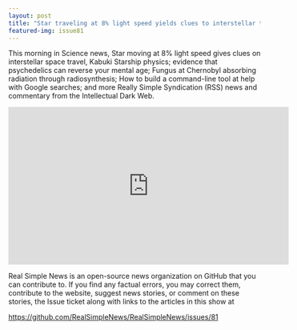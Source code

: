 ```yaml
---
layout: post
title: "Star traveling at 8% light speed yields clues to interstellar travel, theory of Thermal Relativity"
featured-img: issue81
---
```


This morning in Science news, Star moving at 8% light speed gives clues on interstellar space travel, Kabuki Starship physics; evidence that psychedelics can reverse your mental age; Fungus at Chernobyl absorbing radiation through radiosynthesis; How to build a command-line tool at help with Google searches; and more Really Simple Syndication (RSS) news and commentary from the Intellectual Dark Web.

<iframe width="560" height="315" src="https://www.youtube.com/embed/GMcWq-gFLBI
" frameborder="0" allow="accelerometer; autoplay; encrypted-media; gyroscope; picture-in-picture" allowfullscreen></iframe>

Real Simple News is an open-source news organization on GitHub that you can contribute to. If you find any factual errors, you may correct them, contribute to the website, suggest news stories, or comment on these stories, the Issue ticket along with links to the articles in this show at 

<https://github.com/RealSimpleNews/RealSimpleNews/issues/81>
